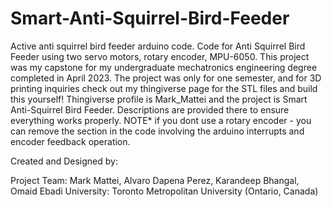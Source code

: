 # Smart-Anti-Squirrel-Bird-Feeder
Active anti squirrel bird feeder arduino code.
Code for Anti Squirrel Bird Feeder using two servo motors, rotary encoder, MPU-6050. This project was my capstone for my undergraduate mechatronics engineering 
degree completed in April 2023. The project was only for one semester, and for 3D printing inquiries check out my thingiverse page for the STL files 
and build this yourself! Thingiverse profile is Mark_Mattei and the project is Smart Anti-Squirrel Bird Feeder. 
Descriptions are provided there to ensure everything works properly. NOTE* if you dont use a rotary encoder - you can remove the section in the code involving the arduino interrupts and encoder feedback operation.


Created and Designed by:

Project Team: Mark Mattei, Alvaro Dapena Perez, Karandeep Bhangal, Omaid Ebadi
University: Toronto Metropolitan University (Ontario, Canada)
